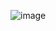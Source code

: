 ![image](https://github.com/soyanggaeng/P4DS/assets/102569551/590ab68c-9c48-4ea9-9414-75e6afcaf76a)
